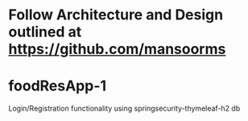 # Follow Architecture and Design outlined at https://github.com/mansoorms
# foodResApp-1
Login/Registration functionality using springsecurity-thymeleaf-h2 db
